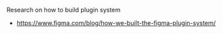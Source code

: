 Research on how to build plugin system


- https://www.figma.com/blog/how-we-built-the-figma-plugin-system/